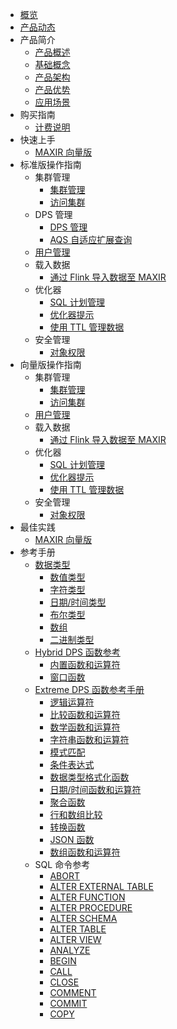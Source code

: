 
* [概览](/maxir/README)
* [产品动态](/maxir/Product-news)
* 产品简介
    * [产品概述](/maxir/introduction/overview)
    * [基础概念](/maxir/introduction/glossary)
    * [产品架构](/maxir/introduction/architecture)
    * [产品优势](/maxir/introduction/highlights)
    * [应用场景](/maxir/introduction/application-scenarios)
* 购买指南
    * [计费说明](/maxir/buy/charge)     
* 快速上手
    * [MAXIR 向量版](/maxir/fast/vector)
* 标准版操作指南
    * 集群管理
      * [集群管理](/maxir/guides/dps-clusters/manage-dps-clusters)
      * [访问集群](/maxir/guides/dps-clusters/access-dps-clusters)
    * DPS 管理
      * [DPS 管理](/maxir/guides/dps-clusters/manager-dps)
      * [AQS 自适应扩展查询](/maxir/guides/dps-clusters/aqs)
    * [用户管理](/maxir/guides/dw-users/manage-dwusers)
    * 载入数据
      * [通过 Flink 导入数据至 MAXIR](/maxir/guides/load-data/use-flink-to-load)
    * 优化器
      * [SQL 计划管理](/maxir/guides/optimization/sql-plan-management)
      * [优化器提示](/maxir/guides/optimization/optimizer-hints)
      * [使用 TTL 管理数据](/maxir/guides/optimization/ttl)
    * 安全管理
      * [对象权限](/maxir/guides/security/object-privileges)
* 向量版操作指南
    * 集群管理
      * [集群管理](/maxir/guide-vector/dps-clusters)
      * [访问集群](/maxir/guide-vector/access-dps-clusters)
    * [用户管理](/maxir/guide-vector/dw-users)
    * 载入数据
      * [通过 Flink 导入数据至 MAXIR](/maxir/guide-vector/use-flink-to-load)
    * 优化器
      * [SQL 计划管理](/maxir/guide-vector/sql-plan-management)
      * [优化器提示](/maxir/guide-vector/optimizer-hints)
      * [使用 TTL 管理数据](/maxir/guide-vector/ttl)
    * 安全管理
      * [对象权限](/maxir/guide-vector/object-privileges)    
* 最佳实践
    * [MAXIR 向量版](/maxir/practices/vector)
* 参考手册
    * [数据类型](/maxir/Reference_Manual/data-types/overview)
      * [数值类型](/maxir/Reference_Manual/data-types/numeric)
      * [字符类型](/maxir/Reference_Manual/data-types/character)
      * [日期/时间类型](/maxir/Reference_Manual/data-types/datetime)
      * [布尔类型](/maxir/Reference_Manual/data-types/boolean)
      * [数组](/maxir/Reference_Manual/data-types/arrays)
      * [二进制类型](/maxir/Reference_Manual/data-types/binary)
    * [Hybrid DPS 函数参考](/maxir/Reference_Manual/hybrid-dps-functions/overview)
      * [内置函数和运算符](/maxir/Reference_Manual/hybrid-dps-functions/builtin-functions)
      * [窗口函数](/maxir/Reference_Manual/hybrid-dps-functions/window-functions)
    * [Extreme DPS 函数参考手册](/maxir/Reference_Manual/extreme-dps-functions/index.mdx)
      * [逻辑运算符](/maxir/Reference_Manual/extreme-dps-functions/logical-operators)
      * [比较函数和运算符](/maxir/Reference_Manual/extreme-dps-functions/comparison-functions)
      * [数学函数和运算符](/maxir/Reference_Manual/extreme-dps-functions/mathematical-functions)
      * [字符串函数和运算符](/maxir/Reference_Manual/extreme-dps-functions/string-functions)
      * [模式匹配](/maxir/Reference_Manual/extreme-dps-functions/pattern-matching)
      * [条件表达式](/maxir/Reference_Manual/extreme-dps-functions/conditional-expressions)
      * [数据类型格式化函数](/maxir/Reference_Manual/extreme-dps-functions/data-type-formatting-functions)
      * [日期/时间函数和运算符](/maxir/Reference_Manual/extreme-dps-functions/date-time-functions)
      * [聚合函数](/maxir/Reference_Manual/extreme-dps-functions/aggregate-functions)
      * [行和数组比较](/maxir/Reference_Manual/extreme-dps-functions/row-array-comparison)
      * [转换函数](/maxir/Reference_Manual/extreme-dps-functions/conversion-functions)
      * [JSON 函数](/maxir/Reference_Manual/extreme-dps-functions/json-functions)
      * [数组函数和运算符](/maxir/Reference_Manual/extreme-dps-functions/array-functions)
    * SQL 命令参考
      * [ABORT](/maxir/Reference_Manual/sql-commands/abort)
      * [ALTER EXTERNAL TABLE](/maxir/Reference_Manual/sql-commands/alter-external-table)
      * [ALTER FUNCTION](/maxir/Reference_Manual/sql-commands/alter-function)
      * [ALTER PROCEDURE](/maxir/Reference_Manual/sql-commands/alter-procedure)
      * [ALTER SCHEMA](/maxir/Reference_Manual/sql-commands/alter-schema)
      * [ALTER TABLE](/maxir/Reference_Manual/sql-commands/alter-table)
      * [ALTER VIEW](/maxir/Reference_Manual/sql-commands/alter-view)
      * [ANALYZE](/maxir/Reference_Manual/sql-commands/analyze)
      * [BEGIN](/maxir/Reference_Manual/sql-commands/begin)
      * [CALL](/maxir/Reference_Manual/sql-commands/call)
      * [CLOSE](/maxir/Reference_Manual/sql-commands/close)
      * [COMMENT](/maxir/Reference_Manual/sql-commands/comment)
      * [COMMIT](/maxir/Reference_Manual/sql-commands/commit)
      * [COPY](/maxir/Reference_Manual/sql-commands/copy)
      
      
      
      
      
